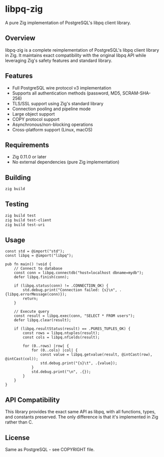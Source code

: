 # libpq-zig

A pure Zig implementation of PostgreSQL's libpq client library.

## Overview

libpq-zig is a complete reimplementation of PostgreSQL's libpq client library in Zig. It maintains exact compatibility with the original libpq API while leveraging Zig's safety features and standard library.

## Features

- Full PostgreSQL wire protocol v3 implementation
- Supports all authentication methods (password, MD5, SCRAM-SHA-256)
- TLS/SSL support using Zig's standard library
- Connection pooling and pipeline mode
- Large object support
- COPY protocol support
- Asynchronous/non-blocking operations
- Cross-platform support (Linux, macOS)

## Requirements

- Zig 0.11.0 or later
- No external dependencies (pure Zig implementation)

## Building

```bash
zig build
```

## Testing

```bash
zig build test
zig build test-client
zig build test-uri
```

## Usage

```zig
const std = @import("std");
const libpq = @import("libpq");

pub fn main() !void {
    // Connect to database
    const conn = libpq.connectdb("host=localhost dbname=mydb");
    defer libpq.finish(conn);
    
    if (libpq.status(conn) != .CONNECTION_OK) {
        std.debug.print("Connection failed: {s}\n", .{libpq.errorMessage(conn)});
        return;
    }
    
    // Execute query
    const result = libpq.exec(conn, "SELECT * FROM users");
    defer libpq.clear(result);
    
    if (libpq.resultStatus(result) == .PGRES_TUPLES_OK) {
        const rows = libpq.ntuples(result);
        const cols = libpq.nfields(result);
        
        for (0..rows) |row| {
            for (0..cols) |col| {
                const value = libpq.getvalue(result, @intCast(row), @intCast(col));
                std.debug.print("{s}\t", .{value});
            }
            std.debug.print("\n", .{});
        }
    }
}
```

## API Compatibility

This library provides the exact same API as libpq, with all functions, types, and constants preserved. The only difference is that it's implemented in Zig rather than C.

## License

Same as PostgreSQL - see COPYRIGHT file.